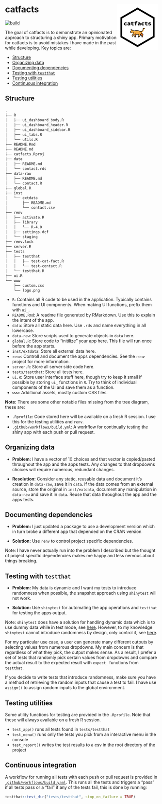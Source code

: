 
<!-- README.md is generated from README.Rmd. Please edit that file -->

# catfacts <img src="www/logo.png" align="right" height=150/>

<!-- badges: start -->

[![build](https://github.com/tyluRp/catfacts/workflows/build/badge.svg)](https://github.com/tyluRp/catfacts/actions)
<!-- badges: end -->

The goal of catfacts is to demonstrate an opinionated approach to
structuring a shiny app. Primary motivation for catfacts is to avoid
mistakes I have made in the past while developing. Key topics are:

  - [Structure](#structure)
  - [Organizing data](#organizing-data)
  - [Documenting dependencies](#documenting-dependencies)
  - [Testing with `testthat`](#testing-with-testthat)
  - [Testing utilities](#testing-utilities)
  - [Continuous integration](#continuous-integration)

## Structure

    .
    ├── R
    │   ├── ui_dashboard_body.R
    │   ├── ui_dashboard_header.R
    │   ├── ui_dashboard_sidebar.R
    │   ├── ui_tabs.R
    │   └── utils.R
    ├── README.Rmd
    ├── README.md
    ├── catfacts.Rproj
    ├── data
    │   ├── README.md
    │   └── contact.rds
    ├── data-raw
    │   ├── README.md
    │   └── contact.R
    ├── global.R
    ├── inst
    │   └── extdata
    │       ├── README.md
    │       └── contact.csv
    ├── renv
    │   ├── activate.R
    │   ├── library
    │   │   └── R-4.0
    │   ├── settings.dcf
    │   └── staging
    ├── renv.lock
    ├── server.R
    ├── tests
    │   ├── testthat
    │   │   ├── test-cat-fact.R
    │   │   └── test-contact.R
    │   └── testthat.R
    ├── ui.R
    └── www
        ├── custom.css
        └── logo.png

  - `R`: Contains all R code to be used in the application. Typically
    contains functions and UI components. When making UI functions,
    prefix them with `ui_`.
  - `README.Rmd`: A readme file generated by RMarkdown. Use this to
    explain the intent of the app.
  - `data`: Store all static data here. Use `.rds` and name everything
    in all lowercase.
  - `data-raw`: Store scripts used to generate objects in `data` here.
  - `global.R`: Store code to “initilize” your app here. This file will
    run once before the app starts.
  - `inst/extdata`: Store all external data here.
  - `renv`: Controll and document the apps dependencies. See the `renv`
    project for more information.
  - `server.R`: Store all server side code here.
  - `tests/testthat`: Store all tests here.
  - `ui.R`: Store user interface stuff here, though try to keep it small
    if possible by storing `ui_` functions in `R`. Try to think of
    individual components of the UI and save them as a function.
  - `www`: Additional assets, mostly custom CSS files.

**Note:** There are some other notable files missing from the tree
diagram, these are:

  - `.Rprofile`: Code stored here will be available on a fresh R
    session. I use this for the testing utilities and `renv`.
  - `.github/workflows/build.yml`: A workflow for continually testing
    the shiny app with each push or pull request.

## Organizing data

  - **Problem:** I have a vector of 10 choices and that vector is
    copied/pasted throughout the app and the apps tests. Any changes to
    that dropdowns choices will require numerous, redundant changes.

  - **Resolution:** Consider any static, reusable data and document it’s
    creation in `data-raw`, save it in `data`. If the data comes from an
    external source, store the original in `inst/extdata`, document any
    manipulation in `data-raw` and save it in `data`. Reuse that data
    throughout the app and the apps tests.

## Documenting dependencies

  - **Problem:** I just updated a package to use a development version
    which in turn broke a different app that depended on the CRAN
    version.

  - **Solution:** Use `renv` to control project specific dependencies.

Note: I have never actually run into the problem I described but the
thought of project specific dependencies makes me happy and less nervous
about things breaking.

## Testing with `testthat`

  - **Problem:** My data is dynamic and I want my tests to introduce
    randomness when possible, the snapshot approach using `shinytest`
    will not work.

  - **Solution:** Use `shinytest` for automating the app operations and
    `testthat` for testing the apps output.

Note: `shinytest` does have a solution for handling dynamic data which
is to use dummy data while in test mode, see
[here](https://rstudio.github.io/shinytest/articles/in-depth.html#dealing-with-dynamic-data).
However, to my knowledge `shinytest` cannot introduce randomness by
design, only control it, see
[here](https://rstudio.github.io/shinytest/articles/in-depth.html#controlling-randomness).

For my particular use case, a user can generate many different outputs
by selecting values from numerous dropdowns. My main concern is that
regardless of what they pick, the output makes sense. As a result, I
prefer a set of tests that randomly pick certain values from dropdowns
and compare the actual result to the expected result with `expect_`
functions from `testthat`.

If you decide to write tests that introduce randomness, make sure you
have a method of retrieving the random inputs that cause a test to fail.
I have use `assign()` to assign random inputs to the global environment.

## Testing utilities

Some utility functions for testing are provided in the `.Rprofile`. Note
that these will always available on a fresh R session.

  - `test_app()` runs all tests found in `tests/testthat`
  - `test_menu()` runs only the tests you pick from an interactive menu
    in the console
  - `test_report()` writes the test results to a csv in the root
    directory of the project

## Continuous integration

A workflow for running all tests with each push or pull request is
provided in
[`.github/workflows/build.yaml`](.github/workflows/build.yaml). This
runs all the tests and triggers a “pass” if all tests pass or a “fail”
if any of the tests fail, this is done by running:

``` r
testthat::test_dir("tests/testthat", stop_on_failure = TRUE)
```
